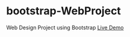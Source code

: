 # bootstrap-WebProject
Web Design Project using Bootstrap 
[Live Demo](https://your-live-demo-link.com)

